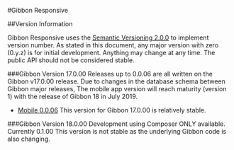 #Gibbon Responsive 

##Version Information

Gibbon Responsive  uses the [Semantic Versioning 2.0.0](https://semver.org/) to implement version number. As stated in this document, any major version with zero (0.y.z) is for initial development. Anything may change at any time. The public API should not be considered stable.

###Gibbon Version 17.0.00
Releases up to 0.0.06 are all written on the Gibbon v17.0.00 release.  Due to changes in the database schema between Gibbon major releases, The mobile app version will reach maturity (version 1) with the release of Gibbon 18 in July 2019.
 

- [Mobile 0.0.06](/Download/Gibbon-Mobile.0.0.06.zip/) This version for Gibbon 17.0.00 is relatively stable.

###Gibbon Version 18.0.00
Development using Composer ONLY available.  Currently 0.1.00  This version is not stable as the underlying Gibbon code is also changing.

